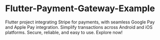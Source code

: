 # Flutter-Payment-Gateway-Example
Flutter project integrating Stripe for payments, with seamless Google Pay and Apple Pay integration. Simplify transactions across Android and iOS platforms. Secure, reliable, and easy to use. Explore now!
